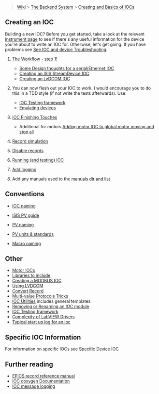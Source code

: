 > [Wiki](Home) > [The Backend System](The-Backend-System) > [Creating and Basics of IOCs](IOCs)


## Creating an IOC ##
Building a new IOC? Before you get started, take a look at the relevant [instrument page](https://github.com/ISISComputingGroup/IBEX/wiki) to see if there's any useful information for the device you're about to write an IOC for. Otherwise, let's get going. If you have problems see [See IOC and device Troubleshooting](IOC-And-Device-Trouble-Shooting).

1. [The Workflow - step 1!](Creating-an-IOC-Workflow)
    * [Some Design thoughts for a serial/Ethernet IOC](Some-Design-thoughts-for-a-serial-or-Ethernet-IOC)
    * [Creating an ISIS StreamDevice IOC](Creating-an-ISIS-StreamDevice-IOC)
    * [Creating an LvDCOM IOC](Creating-IOC-wrapper-VI)
1. You can now flesh out your IOC to work. I would encourage you to do this in a TDD style (if not write the tests afterwards). Use:
    * [IOC Testing framework](IOC-Testing-Framework)
    * [Emulating devices](Emulating-Devices)

1. [IOC Finishing Touches](IOC-Finishing-Touches)
    * Additional for motors [Adding motor IOC to global motor moving and stop all](Adding-motor-IOC-to-global-motor-moving-and-stop-all)

1. [Record simulation](Record-Simulation)

1. [Disable records](Disable-records)

1. [Running (and testing) IOC](Running-IOCs)

1. [Add logging](Logging-from-the-archive)

1. Add any manuals used to the [manuals dir and list](Manuals)

## Conventions

* [IOC naming](IOC-Naming)

* [ISIS PV guide](ISIS-PV-Guide)

* [PV naming](PV-Naming)

* [PV units & standards](https://github.com/ISISComputingGroup/ibex_developers_manual/wiki/PV-Units-&-Standards)

* [Macro naming](Macro-Naming)

## Other

* [Motor IOCs](Motor-IOCs)
* [Libraries to include](IOC-Libraries-to-include-with-order)
* [Creating a MODBUS IOC](MODBUS-IOC) 
* [Using LVDCOM](Using-LVDCOM)
* [Convert Record](convert-record)
* [Multi-value Protocols Tricks](Multi-value-Protocols)
* [IOC Utilities](IOC-Utilities) includes general templates
* [Removing or Renaming an IOC module ](Removing-or-Renaming-IOC-module)
* [IOC Testing framework](IOC-Testing-Framework)
* [Complexity of LabVIEW Drivers](Complexity-of-LabVIEW-Drivers)
* [Typical start up log for an ioc](IOC-Start-Example)

## Specific IOC Information

For information on specific IOCs see [Specific Device IOC](Specific-Device-IOC)

## Further reading ##

* [EPICS record reference manual](http://www.aps.anl.gov/epics/EpicsDocumentation/AppDevManuals/RecordRef/Recordref-1.html)
* [IOC doxygen Documentation](http://epics.isis.rl.ac.uk/doxygen/main/)
* [IOC message logging](Ioc-message-logging)